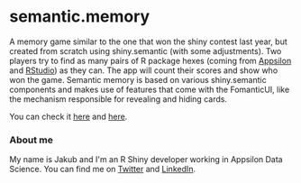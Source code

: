 # semantic.memory

A memory game similar to the one that won the shiny contest last year, but created from scratch using shiny.semantic (with some adjustments). Two players try to find as many pairs of R package hexes (coming from [Appsilon](https://appsilon.com/) and [RStudio](https://rstudio.com/)) as they can. The app will count their scores and show who won the game. Semantic memory is based on various shiny.semantic components and makes use of features that come with the FomanticUI, like the mechanism responsible for revealing and hiding cards.

You can check it [here](https://jakubnowicki.shinyapps.io/semantic_memory)
and [here](https://demo.appsilon.ai/apps/semantic_memory/).

### About me

My name is Jakub and I'm an R Shiny developer working in Appsilon Data Science. You can find me on [Twitter](https://twitter.com/q_nowicki) and [LinkedIn](https://www.linkedin.com/in/jakub-nowicki).
